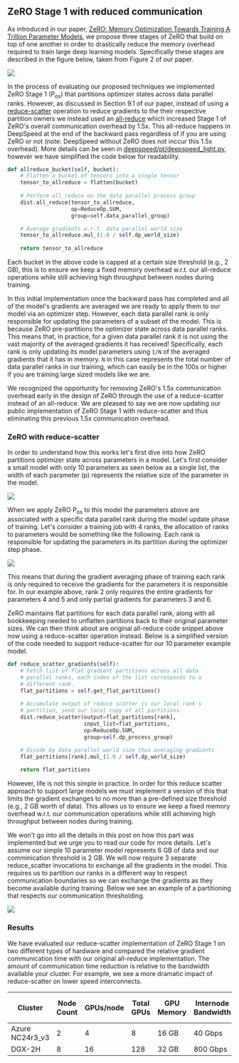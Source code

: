 ## ZeRO Stage 1 with reduced communication

As introduced in our paper, [ZeRO: Memory Optimization Towards Training A
Trillion Parameter Models](https://arxiv.org/abs/1910.02054), we propose three
stages of ZeRO that build on top of one another in order to drastically reduce
the memory overhead required to train large deep learning models. Specifically
these stages are described in the figure below, taken from Figure 2 of our
paper.

![](/ghpages-test/assets/images/zero_stages.PNG)

In the process of evaluating our proposed techniques we implemented ZeRO Stage
1 (P<sub>os</sub>) that partitions optimizer states across data parallel ranks.
However, as discussed in Section 9.1 of our paper, instead of using a
[reduce-scatter](https://docs.nvidia.com/deeplearning/sdk/nccl-developer-guide/docs/usage/operations.html#reducescatter)
operation to reduce gradients to the their respective partition owners we
instead used an
[all-reduce](https://docs.nvidia.com/deeplearning/sdk/nccl-developer-guide/docs/usage/operations.html#allreduce)
which increased Stage 1 of ZeRO's overall communication overhead by 1.5x. This
all-reduce happens in DeepSpeed at the end of the backward pass regardless of
if you are using ZeRO or not (note: DeepSpeed without ZeRO does not inccur this
1.5x overhead). More details can be seen in
[deepspeed/pt/deepspeed_light.py](https://github.com/microsoft/DeepSpeed/blob/90017d3a31beee0ef5421ac08edcd0fa441eea11/deepspeed/pt/deepspeed_light.py#L802-L827),
however we have simplified the code below for readability.

```python
def allreduce_bucket(self, bucket):
    # Flatten a bucket of tensors into a single tensor
    tensor_to_allreduce = flatten(bucket)
    
    # Perform all_reduce on the data parallel process group
    dist.all_reduce(tensor_to_allreduce, 
                    op=ReduceOp.SUM, 
                    group=self.data_parallel_group)

    # Average gradients w.r.t. data parallel world size 
    tensor_to_allreduce.mul_(1.0 / self.dp_world_size)
    
    return tensor_to_allreduce
```

Each bucket in the above code is capped at a certain size threshold (e.g., 2
GB), this is to ensure we keep a fixed memory overhead w.r.t. our all-reduce
operations while still achieving high throughput between nodes during training.

In this initial implementation once the backward pass has completed and all of
the model's gradients are averaged we are ready to apply them to our model via
an optimizer step. However, each data parallel rank is only responsible for
updating the parameters of a subset of the model. This is because ZeRO
pre-partitions the optimizer state across data parallel ranks. This means that,
in practice, for a given data parallel rank it is not using the vast majority
of the averaged gradients it has received! Specifically, each rank is only
updating its model parameters using `1/N` of the averaged gradients that it has
in memory. `N` in this case represents the total number of data parallel ranks
in our training, which can easily be in the 100s or higher if you are training
large sized models like we are.

We recognized the opportunity for removing ZeRO's 1.5x communication overhead
early in the design of ZeRO through the use of a reduce-scatter instead of an
all-reduce. We are pleased to say we are now updating our public implementation
of ZeRO Stage 1 with reduce-scatter and thus eliminating this previous 1.5x
communication overhead.

### ZeRO with reduce-scatter

In order to understand how this works let's first dive into how ZeRO partitions
optimizer state across parameters in a model. Let's first consider a small
model with only 10 parameters as seen below as a single list, the width of each
parameter (p) represents the relative size of the parameter in the model.

![](/ghpages-test/assets/images/zero_params.PNG)

When we apply ZeRO P<sub>os</sub> to this model the parameters above are
associated with a specific data parallel rank during the model update phase of
training. Let's consider a training job with 4 ranks, the allocation of ranks
to parameters would be something like the following. Each rank is responsible
for updating the parameters in its partition during the optimizer step phase.

![](/ghpages-test/assets/images/zero_params_ranks.PNG)

This means that during the gradient averaging phase of training each rank is
only required to receive the gradients for the parameters it is responsible
for. In our example above, rank 2 only requires the entire gradients for
parameters 4 and 5 and only partial gradients for parameters 3 and 6.

ZeRO maintains flat partitions for each data parallel rank, along with all
bookkeeping needed to unflatten partitions back to their original parameter
sizes. We can then think about are original all-reduce code snippet above now
using a reduce-scatter operation instead. Below is a simplified version of the
code needed to support reduce-scatter for our 10 parameter example model.

```python
def reduce_scatter_gradients(self):
    # Fetch list of flat gradient partitions across all data 
    # parallel ranks, each index of the list corresponds to a 
    # different rank.
    flat_partitions = self.get_flat_partitions()
    
    # Accumulate output of reduce scatter is our local rank's 
    # partition, send our local copy of all partitions.
    dist.reduce_scatter(output=flat_partitions[rank],
                        input_list=flat_partitions,
                        op=ReduceOp.SUM,
                        group=self.dp_process_group)

    # Divide by data parallel world size thus averaging gradients
    flat_partitions[rank].mul_(1.0 / self.dp_world_size)
    
    return flat_partitions
```

However, life is not this simple in practice. In order for this reduce scatter
approach to support large models we must implement a version of this that
limits the gradient exchanges to no more than a pre-defined size threshold (e.g.,
2 GB worth of data). This allows us to ensure we keep a fixed memory overhead
w.r.t. our communication operations while still achieving high throughput
between nodes during training.

We won't go into all the details in this post on how this part was implemented
but we urge you to read our code for more details. Let's assume our simple 10
parameter model represents 6 GB of data and our comminication threshold is 2
GB. We will now require 3 separate reduce_scatter invocations to exchange all
the gradients in the model. This requires us to partition our ranks in a
different way to respect communication boundaries so we can exchange the
gradients as they become available during training. Below we see an example of
a partitioning that respects our communication thresholding.

![](/ghpages-test/assets/images/zero_w_comm.png)

### Results

We have evaluated our reduce-scatter implementation of ZeRO Stage 1 on two
different types of hardware and compared the relative gradient communication
time with our original all-reduce implementation. The amount of communication
time reduction is relative to the bandwidth available your cluster. For
example, we see a more dramatic impact of reduce-scatter on lower speed
interconnects.

| Cluster         | Node Count | GPUs/node | Total GPUs | GPU Memory | Internode Bandwidth | Reduction in comm time |
| --------------- | ---------- | --------- | ---------- | ---------- | ------------------- |----------------------- |
| Azure NC24r3_v3 | 2          | 4         | 8          | 16 GB      | 40 Gbps             | 1.98x                  |
| DGX-2H          | 8          | 16        | 128        | 32 GB      | 800 Gbps            | 0.50x                  |

